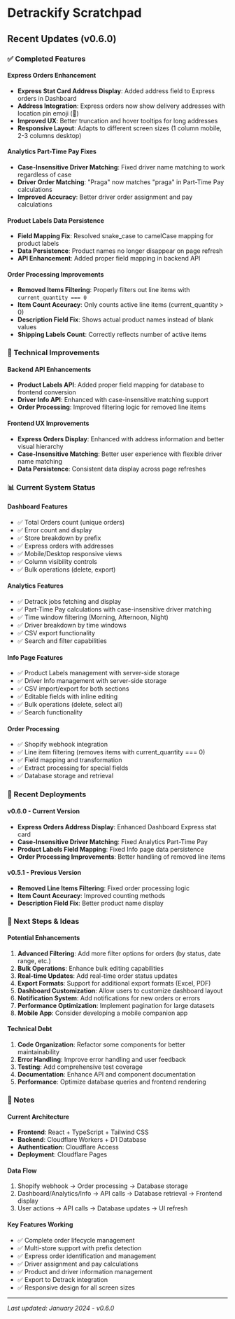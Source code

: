 # Detrackify Scratchpad

## Recent Updates (v0.6.0)

### ✅ Completed Features

#### Express Orders Enhancement
- **Express Stat Card Address Display**: Added address field to Express orders in Dashboard
- **Address Integration**: Express orders now show delivery addresses with location pin emoji (📍)
- **Improved UX**: Better truncation and hover tooltips for long addresses
- **Responsive Layout**: Adapts to different screen sizes (1 column mobile, 2-3 columns desktop)

#### Analytics Part-Time Pay Fixes
- **Case-Insensitive Driver Matching**: Fixed driver name matching to work regardless of case
- **Driver Order Matching**: "Praga" now matches "praga" in Part-Time Pay calculations
- **Improved Accuracy**: Better driver order assignment and pay calculations

#### Product Labels Data Persistence
- **Field Mapping Fix**: Resolved snake_case to camelCase mapping for product labels
- **Data Persistence**: Product names no longer disappear on page refresh
- **API Enhancement**: Added proper field mapping in backend API

#### Order Processing Improvements
- **Removed Items Filtering**: Properly filters out line items with `current_quantity === 0`
- **Item Count Accuracy**: Only counts active line items (current_quantity > 0)
- **Description Field Fix**: Shows actual product names instead of blank values
- **Shipping Labels Count**: Correctly reflects number of active items

### 🔧 Technical Improvements

#### Backend API Enhancements
- **Product Labels API**: Added proper field mapping for database to frontend conversion
- **Driver Info API**: Enhanced with case-insensitive matching support
- **Order Processing**: Improved filtering logic for removed line items

#### Frontend UX Improvements
- **Express Orders Display**: Enhanced with address information and better visual hierarchy
- **Case-Insensitive Matching**: Better user experience with flexible driver name matching
- **Data Persistence**: Consistent data display across page refreshes

### 📊 Current System Status

#### Dashboard Features
- ✅ Total Orders count (unique orders)
- ✅ Error count and display
- ✅ Store breakdown by prefix
- ✅ Express orders with addresses
- ✅ Mobile/Desktop responsive views
- ✅ Column visibility controls
- ✅ Bulk operations (delete, export)

#### Analytics Features
- ✅ Detrack jobs fetching and display
- ✅ Part-Time Pay calculations with case-insensitive driver matching
- ✅ Time window filtering (Morning, Afternoon, Night)
- ✅ Driver breakdown by time windows
- ✅ CSV export functionality
- ✅ Search and filter capabilities

#### Info Page Features
- ✅ Product Labels management with server-side storage
- ✅ Driver Info management with server-side storage
- ✅ CSV import/export for both sections
- ✅ Editable fields with inline editing
- ✅ Bulk operations (delete, select all)
- ✅ Search functionality

#### Order Processing
- ✅ Shopify webhook integration
- ✅ Line item filtering (removes items with current_quantity === 0)
- ✅ Field mapping and transformation
- ✅ Extract processing for special fields
- ✅ Database storage and retrieval

### 🚀 Recent Deployments

#### v0.6.0 - Current Version
- **Express Orders Address Display**: Enhanced Dashboard Express stat card
- **Case-Insensitive Driver Matching**: Fixed Analytics Part-Time Pay
- **Product Labels Field Mapping**: Fixed Info page data persistence
- **Order Processing Improvements**: Better handling of removed line items

#### v0.5.1 - Previous Version
- **Removed Line Items Filtering**: Fixed order processing logic
- **Item Count Accuracy**: Improved counting methods
- **Description Field Fix**: Better product name display

### 🔄 Next Steps & Ideas

#### Potential Enhancements
1. **Advanced Filtering**: Add more filter options for orders (by status, date range, etc.)
2. **Bulk Operations**: Enhance bulk editing capabilities
3. **Real-time Updates**: Add real-time order status updates
4. **Export Formats**: Support for additional export formats (Excel, PDF)
5. **Dashboard Customization**: Allow users to customize dashboard layout
6. **Notification System**: Add notifications for new orders or errors
7. **Performance Optimization**: Implement pagination for large datasets
8. **Mobile App**: Consider developing a mobile companion app

#### Technical Debt
1. **Code Organization**: Refactor some components for better maintainability
2. **Error Handling**: Improve error handling and user feedback
3. **Testing**: Add comprehensive test coverage
4. **Documentation**: Enhance API and component documentation
5. **Performance**: Optimize database queries and frontend rendering

### 📝 Notes

#### Current Architecture
- **Frontend**: React + TypeScript + Tailwind CSS
- **Backend**: Cloudflare Workers + D1 Database
- **Authentication**: Cloudflare Access
- **Deployment**: Cloudflare Pages

#### Data Flow
1. Shopify webhook → Order processing → Database storage
2. Dashboard/Analytics/Info → API calls → Database retrieval → Frontend display
3. User actions → API calls → Database updates → UI refresh

#### Key Features Working
- ✅ Complete order lifecycle management
- ✅ Multi-store support with prefix detection
- ✅ Express order identification and management
- ✅ Driver assignment and pay calculations
- ✅ Product and driver information management
- ✅ Export to Detrack integration
- ✅ Responsive design for all screen sizes

---

*Last updated: January 2024 - v0.6.0* 